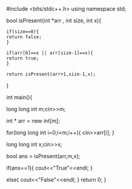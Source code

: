 <!-- Check whether n is present in an array of size m or not. Return true or false. -->

#include <bits/stdc++.h>
using namespace std;

bool isPresent(int \*arr , int size, int x){

<!-- base case if size==0 return false as element has not been found -->

    if(size==0){
    return false;
    }

<!-- small calculation to check if arr[0] or arr[size-1] == x -->

    if(arr[0]==x || arr[size-1]==x){
    return true;
    }

<!-- recursive call on arr+1,size-1 -->

    return isPresent(arr+1,size-1,x);

}

int main(){

<!-- array size taken as input and stored in m -->

long long int m;cin>>m;

<!-- array of size n is declared dynamically -->

int \* arr = new int[m];

<!-- for loop to take in array elements -->

for(long long int i=0;i<m;i++){
cin>>arr[i];
}

<!-- element to be searched is taken as input -->

long long int x;cin>>x;

<!-- isPresent is a fucntion which takes array,size,element to be searched as arguements -->

bool ans = isPresent(arr,m,x);

<!-- output true if x is present -->

if(ans==1){
cout<<"True"<<endl;
}

<!-- output false if x is not present -->

else{
cout<<"False"<<endl;
}
return 0;
}
